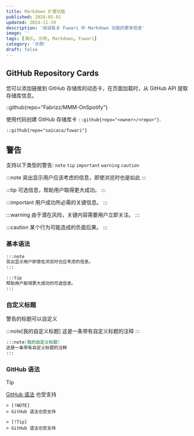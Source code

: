 ```yaml
---
title: Markdown 扩展功能
published: 2024-05-01
updated: 2024-11-29
description: '阅读有关 Fuwari 中 Markdown 功能的更多信息'
image: ''
tags: [演示, 示例, Markdown, Fuwari]
category: '示例'
draft: false 
---
```


## GitHub Repository Cards
您可以添加链接到 GitHub 存储库的动态卡，在页面加载时，从 GitHub API 提取存储库信息。 

::github{repo="Fabrizz/MMM-OnSpotify"}

使用代码创建 GitHub 存储库卡 `::github{repo="<owner>/<repo>"}`.

```markdown
::github{repo="saicaca/fuwari"}
```

## 警告

支持以下类型的警告: `note` `tip` `important` `warning` `caution`

:::note
突出显示用户应该考虑的信息，即使浏览时也是如此
:::

:::tip
可选信息，帮助用户取得更大成功。
:::

:::important
用户成功所必需的关键信息。
:::

:::warning
由于潜在风险，关键内容需要用户立即关注。
:::

:::caution
某个行为可能造成的负面后果。
:::

### 基本语法

```markdown
:::note
突出显示用户即使在浏览时也应考虑的信息。
:::

:::tip
帮助用户取得更大成功的可选信息。
:::
```

### 自定义标题

警告的标题可以自定义

:::note[我的自定义标题]
这是一条带有自定义标题的注释
:::

```markdown
:::note[我的自定义标题]
这是一条带有自定义标题的注释
:::
```

### GitHub 语法

> [!TIP]
> [GitHub 语法](https://github.com/orgs/community/discussions/16925) 也受支持

```
> [!NOTE]
> GitHub 语法也受支持

> [!Tip]
> GitHub 语法也受支持
```